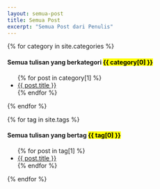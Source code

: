 ```yaml
---
layout: semua-post
title: Semua Post
excerpt: "Semua Post dari Penulis"
---
```




{% for category in site.categories %}
  <h4>Semua tulisan yang berkategori <mark>{{ category[0] }}</mark></h4>
  <ul>
    {% for post in category[1] %}
      <li><a href="{{ site.github.url }}{{ post.url }}">{{ post.title }}</a></li>
    {% endfor %}
  </ul>
{% endfor %}

{% for tag in site.tags %}
  <h4>Semua tulisan yang bertag <mark>{{ tag[0] }}</mark></h4>
  <ul>
    {% for post in tag[1] %}
      <li><a href="{{ site.github.url }}{{ post.url }}">{{ post.title }}</a></li>
    {% endfor %}
  </ul>
{% endfor %}